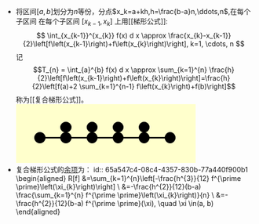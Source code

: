 - 将区间$[a,b]$划分为$n$等份，分点$x_k=a+kh,h=\frac{b-a}n,\ddots,n$,在每个子区间
  在每个子区间  $\left[x_{k-1}, x_{k}\right]$  上用[[梯形公式]]:
  $$
  \int_{x_{k-1}}^{x_{k}} f(x) d x \approx \frac{x_{k}-x_{k-1}}{2}\left[f\left(x_{k-1}\right)+f\left(x_{k}\right)\right], k=1, \cdots, n $$
  记 
  $$T_{n} = \int_{a}^{b} f(x) d x \approx \sum_{k=1}^{n} \frac{h}{2}\left[f\left(x_{k-1}\right)+f\left(x_{k}\right)\right]=\frac{h}{2}\left[f(a)+2 \sum_{k=1}^{n-1} f\left(x_{k}\right)+f(b)\right]$$
  称为[[复合梯形公式]]。
  ![image.png](../assets/image_1705394722983_0.png)
- 复合梯形公式的[余项]([[求积公式余项]])为：
  id:: 65a547c4-08c4-4357-830b-77a440f900b1
  \begin{aligned}
  R[f] &=\sum_{k=1}^{n}\left[-\frac{h^{3}}{12} f^{\prime \prime}\left(\xi_{k}\right)\right] \\
  &=-\frac{h^{2}}{12}(b-a) \frac{\sum_{k=1}^{n} f^{\prime \prime}\left(\xi_{k}\right)}{n} \\ 
  &=-\frac{h^{2}}{12}(b-a) f^{\prime \prime}(\xi), \quad \xi \in(a, b)
  \end{aligned}